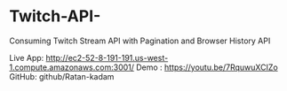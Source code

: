 # Twitch-API-
Consuming Twitch Stream API with Pagination and Browser History API

Live App: http://ec2-52-8-191-191.us-west-1.compute.amazonaws.com:3001/
Demo : https://youtu.be/7RquwuXCIZo
GitHub: github/Ratan-kadam

